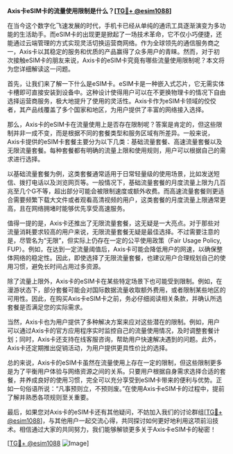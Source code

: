 **Axis卡eSIM卡的流量使用限制是什么？[[TG💪+ @esim1088](https://t.me/s/esim1088)]**

在当今这个数字化飞速发展的时代，手机卡已经从单纯的通讯工具逐渐演变为多功能的生活助手。而eSIM卡的出现更是掀起了一场技术革命，它不仅小巧便捷，还能通过云端管理的方式实现灵活切换运营商网络。作为全球领先的通信服务商之一，Axis卡以其稳定的服务和优质的产品赢得了众多用户的青睐。然而，对于初次接触eSIM卡的朋友来说，Axis卡的eSIM卡究竟有哪些流量使用限制呢？本文将为您详细解读这一问题。

首先，让我们来了解一下什么是eSIM卡。eSIM卡是一种嵌入式芯片，它无需实体卡槽即可直接安装到设备中。这种设计使得用户可以在不更换物理卡的情况下自由选择运营商服务，极大地提升了使用的灵活性。Axis卡作为eSIM卡领域的佼佼者，其产品线覆盖了多个国家和地区，为用户提供了丰富的网络接入选择。

那么，Axis卡的eSIM卡在流量使用上是否存在限制呢？答案是肯定的，但这些限制并非一成不变，而是根据不同的套餐类型和服务区域有所差异。一般来说，Axis卡提供的eSIM卡套餐主要分为以下几类：基础流量套餐、高速流量套餐以及无限流量套餐。每种套餐都有明确的流量上限和使用规则，用户可以根据自己的需求进行选择。

以基础流量套餐为例，这类套餐通常适用于日常轻量级的使用场景，比如发送短信、拨打电话以及浏览网页等。一般情况下，基础流量套餐的月度流量上限为几百兆至几个G不等，超出部分可能会被限制速度或额外收费。而高速流量套餐则更适合需要频繁下载大文件或者观看高清视频的用户，这类套餐的月度流量上限通常更高，且在网络拥堵时能够优先享受高速服务。

值得一提的是，Axis卡还推出了无限流量套餐，这无疑是一大亮点。对于那些对流量消耗要求较高的用户来说，无限流量套餐无疑是最佳选择。不过需要注意的是，尽管名为“无限”，但实际上仍存在一定的公平使用政策（Fair Usage Policy, FUP）。例如，在达到一定流量阈值后，Axis卡可能会降低用户的网速，以确保整体网络的稳定性。因此，即使选择了无限流量套餐，也建议用户合理规划自己的使用习惯，避免长时间占用过多资源。

除了流量上限外，Axis卡的eSIM卡在某些特定场景下也可能受到限制。例如，在漫游状态下，部分套餐可能会对国际数据流量收取额外费用，或者限制某些地区的可用性。因此，在购买Axis卡eSIM卡之前，务必仔细阅读相关条款，并确认所选套餐是否满足您的实际需求。

当然，Axis卡也为用户提供了多种解决方案来应对这些潜在的限制。例如，用户可以通过Axis卡的官方应用程序实时监控自己的流量使用情况，及时调整套餐计划；同时，Axis卡还支持在线客服咨询，帮助用户快速解决遇到的问题。此外，Axis卡还定期推出促销活动，为用户提供更具性价比的选择。

总的来说，Axis卡的eSIM卡虽然在流量使用上存在一定的限制，但这些限制更多是为了平衡用户体验与网络资源之间的关系。只要用户根据自身需求选择合适的套餐，并养成良好的使用习惯，完全可以充分享受到eSIM卡带来的便利与优势。正如一句俗语所说：“凡事预则立，不预则废。”在使用Axis卡eSIM卡的过程中，提前了解并熟悉各项规则至关重要。

最后，如果您对Axis卡的eSIM卡还有其他疑问，不妨加入我们的讨论群组[[TG💪+ @esim1088](https://t.me/s/esim1088)]，与其他用户一起交流心得，共同探讨如何更好地利用这项前沿技术。相信通过大家的共同努力，我们能够解锁更多关于Axis卡eSIM卡的秘密！

[[TG💪+ @esim1088](https://t.me/s/esim1088) ![Image](https://i.postimg.cc/4NQfJmqS/Snipaste-2025-05-13-00-14-12.png)]